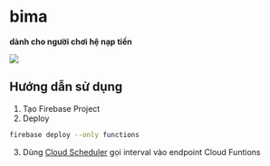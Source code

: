 # bima

**dành cho người chơi hệ nạp tiền**


![](https://i.imgur.com/2wKu8QC.png)

## Hướng dẫn sử dụng

1. Tạo Firebase Project
2. Deploy

```bash
firebase deploy --only functions
```

3. Dùng [Cloud Scheduler](https://cloud.google.com/scheduler) gọi interval vào endpoint Cloud Funtions
